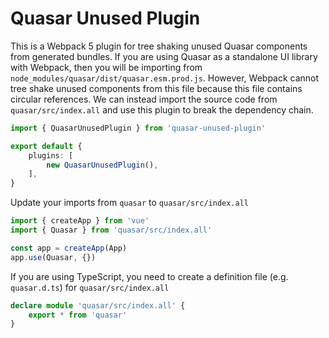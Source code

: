 # Quasar Unused Plugin

This is a Webpack 5 plugin for tree shaking unused Quasar components from generated bundles. If you are using Quasar as a standalone UI library with Webpack, then you will be importing from `node_modules/quasar/dist/quasar.esm.prod.js`. However, Webpack cannot tree shake unused components from this file because this file contains circular references. We can instead import the source code from `quasar/src/index.all` and use this plugin to break the dependency chain.

```ts
import { QuasarUnusedPlugin } from 'quasar-unused-plugin'

export default {
    plugins: [
        new QuasarUnusedPlugin(),
    ],
}
```

Update your imports from `quasar` to `quasar/src/index.all`

```ts
import { createApp } from 'vue'
import { Quasar } from 'quasar/src/index.all'

const app = createApp(App)
app.use(Quasar, {})
```

If you are using TypeScript, you need to create a definition file (e.g. `quasar.d.ts`) for `quasar/src/index.all`

```ts
declare module 'quasar/src/index.all' {
    export * from 'quasar'
}
```

